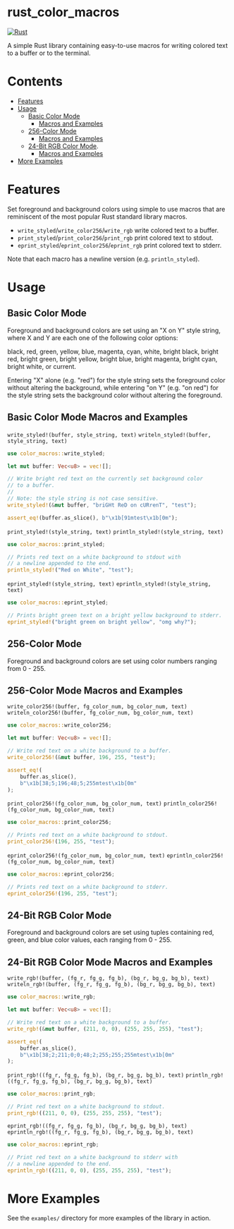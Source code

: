 rust_color_macros
=================

[![Rust](https://github.com/ryanv404/rust_color_macros/actions/workflows/rust.yml/badge.svg)](https://github.com/ryanv404/rust_color_macros/actions/workflows/rust.yml)

A simple Rust library containing easy-to-use macros for writing colored
text to a buffer or to the terminal.


Contents
========

* [Features](#Features)
* [Usage](#Usage)
    * [Basic Color Mode](#Basic-Color-Mode)
        * [Macros and Examples](#Basic-Color-Mode-Macros-and-Examples)
    * [256-Color Mode](#256-Color-Mode)
        * [Macros and Examples](#256-Color-Mode-Macros-and-Examples)
    * [24-Bit RGB Color Mode](#24-Bit-RGB-Color-Mode).
        * [Macros and Examples](#24-Bit-RGB-Color-Mode-Macros-and-Examples)
* [More Examples](#More-Examples)


Features
========

Set foreground and background colors using simple to use macros that are
reminiscent of the most popular Rust standard library macros.

* `write_styled`/`write_color256`/`write_rgb` write colored text to a buffer.
* `print_styled`/`print_color256`/`print_rgb` print colored text to stdout.
* `eprint_styled`/`eprint_color256`/`eprint_rgb` print colored text to stderr.

Note that each macro has a newline version (e.g. `println_styled`).


Usage
=====

Basic Color Mode
----------------

Foreground and background colors are set using an "X on Y" style string,
where X and Y are each one of the following color options:

black, red, green, yellow, blue, magenta, cyan, white, bright black,
bright red, bright green, bright yellow, bright blue, bright magenta,
bright cyan, bright white, or current.

Entering "X" alone (e.g. "red") for the style string sets the foreground color
without altering the background, while entering "on Y" (e.g. "on red") for the
style string sets the background color without altering the foreground.

Basic Color Mode Macros and Examples
------------------------------------

`write_styled!(buffer, style_string, text)`
`writeln_styled!(buffer, style_string, text)`

```rust
use color_macros::write_styled;

let mut buffer: Vec<u8> = vec![];

// Write bright red text on the currently set background color
// to a buffer.
//
// Note: the style string is not case sensitive.
write_styled!(&mut buffer, "briGHt ReD on cURrenT", "test");

assert_eq!(buffer.as_slice(), b"\x1b[91mtest\x1b[0m");
```

`print_styled!(style_string, text)`
`println_styled!(style_string, text)`

```rust
use color_macros::print_styled;

// Prints red text on a white background to stdout with
// a newline appended to the end.
println_styled!("Red on White", "test");
```

`eprint_styled!(style_string, text)`
`eprintln_styled!(style_string, text)`

```rust
use color_macros::eprint_styled;

// Prints bright green text on a bright yellow background to stderr.
eprint_styled!("bright green on bright yellow", "omg why?");
```

256-Color Mode
--------------

Foreground and background colors are set using color numbers ranging
from 0 - 255.

256-Color Mode Macros and Examples
----------------------------------

`write_color256!(buffer, fg_color_num, bg_color_num, text)`
`writeln_color256!(buffer, fg_color_num, bg_color_num, text)`

```rust
use color_macros::write_color256;

let mut buffer: Vec<u8> = vec![];

// Write red text on a white background to a buffer.
write_color256!(&mut buffer, 196, 255, "test");

assert_eq!(
    buffer.as_slice(),
    b"\x1b[38;5;196;48;5;255mtest\x1b[0m"
);
```

`print_color256!(fg_color_num, bg_color_num, text)`
`println_color256!(fg_color_num, bg_color_num, text)`

```rust
use color_macros::print_color256;

// Prints red text on a white background to stdout.
print_color256!(196, 255, "test");
```

`eprint_color256!(fg_color_num, bg_color_num, text)`
`eprintln_color256!(fg_color_num, bg_color_num, text)`

```rust
use color_macros::eprint_color256;

// Prints red text on a white background to stderr.
eprint_color256!(196, 255, "test");
```

24-Bit RGB Color Mode
---------------------

Foreground and background colors are set using tuples containing red, green, and
blue color values, each ranging from 0 - 255.

24-Bit RGB Color Mode Macros and Examples
-----------------------------------------

`write_rgb!(buffer, (fg_r, fg_g, fg_b), (bg_r, bg_g, bg_b), text)`
`writeln_rgb!(buffer, (fg_r, fg_g, fg_b), (bg_r, bg_g, bg_b), text)`

```rust
use color_macros::write_rgb;

let mut buffer: Vec<u8> = vec![];

// Write red text on a white background to a buffer.
write_rgb!(&mut buffer, (211, 0, 0), (255, 255, 255), "test");

assert_eq!(
    buffer.as_slice(),
    b"\x1b[38;2;211;0;0;48;2;255;255;255mtest\x1b[0m"
);
```

`print_rgb!((fg_r, fg_g, fg_b), (bg_r, bg_g, bg_b), text)`
`println_rgb!((fg_r, fg_g, fg_b), (bg_r, bg_g, bg_b), text)`

```rust
use color_macros::print_rgb;

// Print red text on a white background to stdout.
print_rgb!((211, 0, 0), (255, 255, 255), "test");
```

`eprint_rgb!((fg_r, fg_g, fg_b), (bg_r, bg_g, bg_b), text)`
`eprintln_rgb!((fg_r, fg_g, fg_b), (bg_r, bg_g, bg_b), text)`

```rust
use color_macros::eprint_rgb;

// Print red text on a white background to stderr with
// a newline appended to the end.
eprintln_rgb!((211, 0, 0), (255, 255, 255), "test");
```


More Examples
=============

See the `examples/` directory for more examples of the library in action.
